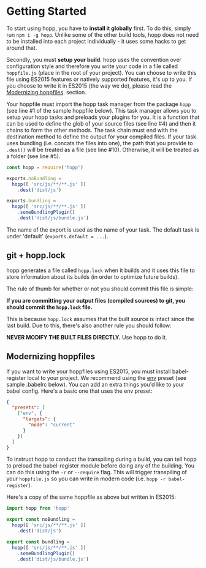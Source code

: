 # Getting Started

To start using hopp, you have to **install it globally** first. To
do this, simply run `npm i -g hopp`. Unlike some of the other build
tools, hopp does not need to be installed into each project
individually - it uses some hacks to get around that.

Secondly, you must **setup your build**. hopp uses the convention
over configuration style and therefore you write your code in a
file called `hoppfile.js` (place in the root of your project).
You can choose to write this file using ES2015 features or natively
supported features, it's up to you. If you choose to write it in
ES2015 (the way we do), please read the [Modernizing hoppfiles](#modernizing-hoppfiles).
section.

Your hoppfile must import the hopp task manager from the package
`hopp` (see line #1 of the sample hoppfile below). This task manager
allows you to setup your hopp tasks and preloads your plugins for you.
It is a function that can be used to define the glob of your source files
(see line #4) and then it chains to form the other methods. The task chain
must end with the destination method to define the output for your compiled
files. If your task uses bundling (i.e. concats the files into one), the path
that you provide to `.dest()` will be treated as a file (see line #10). Otherwise,
it will be treated as a folder (see line #5).

```javascript
const hopp = require('hopp')

exports.noBundling =
  hopp([ 'src/js/**/**.js' ])
    .dest('dist/js')

exports.bundling =
  hopp([ 'src/js/**/**.js' ])
    .someBundlingPlugin()
    .dest('dist/js/bundle.js')
```

The name of the export is used as the name of your task. The default task is under
'default' (`exports.default = ...`).

## git + hopp.lock

hopp generates a file called `hopp.lock` when it builds and it uses this file to store
information about its builds (in order to optimize future builds).

The rule of thumb for whether or not you should commit this file is simple:

**If you are committing your output files (compiled sources) to git, you should commit
the `hopp.lock` file.**

This is because `hopp.lock` assumes that the built source is intact since the last build.
Due to this, there's also another rule you should follow:

**NEVER MODIFY THE BUILT FILES DIRECTLY.** Use hopp to do it.

## Modernizing hoppfiles

If you want to write your hoppfiles using ES2015, you must install
babel-register local to your project. We recommend using the [env](https://npmjs.org/babel-preset-env) preset (see sample .babelrc below).
You can add an extra things you'd like to your babel config. Here's a
basic one that uses the env preset:

```json
{
  "presets": [
    ["env", {
      "targets": {
        "node": "current"
      }
    }]
  ]
}
```

To instruct hopp to conduct the transpiling during a build, you can
tell hopp to preload the babel-register module before doing any of
the building. You can do this using the `-r` or `--require` flag. This
will trigger transpiling of your `hoppfile.js` so you can write in
modern code (i.e. `hopp -r babel-register`).

Here's a copy of the same hoppfile as above but written in ES2015:

```javascript
import hopp from 'hopp'

export const noBundling =
  hopp([ 'src/js/**/**.js' ])
    .dest('dist/js')

export const bundling =
  hopp([ 'src/js/**/**.js' ])
    .someBundlingPlugin()
    .dest('dist/js/bundle.js')
```